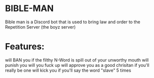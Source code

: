 # BIBLE-MAN

Bible man is a Discord bot that is used to bring law and order to the Repetition Server (the boyz server)

# Features:
  will BAN you if the filthy N-Word is spill out of your unworthy mouth
  will punish you will you fuck up
  will approve you as a good chrisitan if you'll really be one
  will kick you if you'll say the word "slave" 5 times
